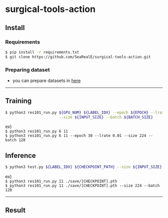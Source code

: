 # surgical-tools-action
## Install
### Requirements
```bash
$ pip install -r requirements.txt  
$ git clone https://github.com/SeaRealE/surgical-tools-action.git
``` 
### Preparing dataset
- you can prepare datasets in [here](dataset/README.md)  

---
## Training
```bash
$ python3 res101_run.py ${GPU_NUM} ${LABEL_IDX} --epoch ${EPOCH} --lrate ${LEARNING_RATE} \
                        --size ${INPUT_SIZE} --batch ${BATCH_SIZE}
```  
ex)   
```$ python3 res101_run.py 6 11```  
```$ python3 res101_run.py 6 11 --epoch 30 --lrate 0.01 --size 224 --batch 128```

## Inference
```bash
$ python3 test.py ${LABEL_IDX} ${CHECKPOINT_PATH} --size ${INPUT_SIZE} --batch ${BATCH_SIZE}
```  
ex)   
```$ python3 res101_run.py 11 ./save/[CHECKPOINT].pth```  
```$ python3 res101_run.py 11 ./save/[CHECKPOINT].pth --size 224 --batch 128```

---
## Result
